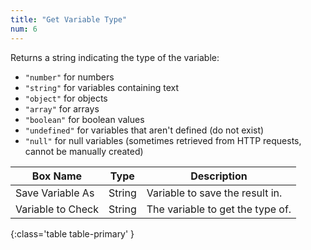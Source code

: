 ```yaml
---
title: "Get Variable Type"
num: 6
---
```


Returns a string indicating the type of the variable: 
- `"number"` for numbers
- `"string"` for variables containing text 
- `"object"` for objects
- `"array"` for arrays
- `"boolean"` for boolean values
- `"undefined"` for variables that aren't defined (do not exist)
- `"null"` for null variables (sometimes retrieved from HTTP requests, cannot be manually created)

| Box Name | Type | Description | 
|-------|--------|--------|
| Save Variable As| String | Variable to save the result in. |
| Variable to Check | String | The variable to get the type of. |
{:class='table table-primary' }






